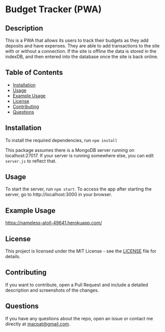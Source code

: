 # Budget Tracker (PWA)

## Description

This is a PWA that allows its users to track their budgets as they add deposits and have expenses. They are able to add transactions to the site with or without a connection. If the site is offline the data is stored in the indexDB, and then entered into the database once the site is back online. 

## Table of Contents

- [Installation](#installation)
- [Usage](#usage)
- [Example Usage](#example-usage)
- [License](#license)
- [Contributing](#contributing)
- [Questions](#questions)

## Installation

To install the required dependencies, run `npm install`

This package assumes there is a MongoDB server running on localhost:27017. If your server is running somewhere else, you can edit `server.js` to reflect that.

## Usage

To start the server, run `npm start`. To access the app after starting the server, go to http://localhost:3000 in your browser.

## Example Usage

https://nameless-atoll-49641.herokuapp.com/


## License

This project is licensed under the MIT License - see the [LICENSE](LICENSE) file for details.

## Contributing

If you want to contribute, open a Pull Request and include a detailed description and screenshots of the changes.

## Questions

If you have any questions about the repo, open an issue or contact me directly at macpat@gmail.com.

